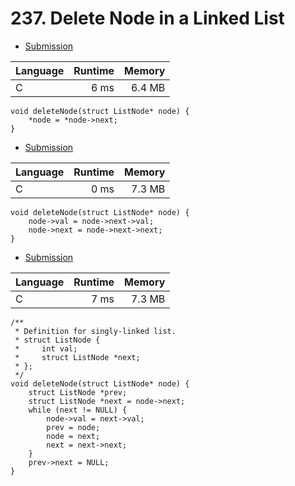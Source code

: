 # 237. Delete Node in a Linked List
- [Submission](https://leetcode.com/submissions/detail/1249951539/)

| Language | Runtime | Memory |
| :-       |       -:|      -:|
| C | 6 ms | 6.4 MB |
```
void deleteNode(struct ListNode* node) {
    *node = *node->next; 
}
```
- [Submission](https://leetcode.com/submissions/detail/1112745519/)

| Language | Runtime | Memory |
| :-       |       -:|      -:|
| C | 0 ms | 7.3 MB |
```
void deleteNode(struct ListNode* node) {
    node->val = node->next->val;
    node->next = node->next->next; 
}
```
- [Submission](https://leetcode.com/submissions/detail/1112741766/)

| Language | Runtime | Memory |
| :-       |       -:|      -:|
| C | 7 ms | 7.3 MB |
```
/**
 * Definition for singly-linked list.
 * struct ListNode {
 *     int val;
 *     struct ListNode *next;
 * };
 */
void deleteNode(struct ListNode* node) {
    struct ListNode *prev;
    struct ListNode *next = node->next;
    while (next != NULL) {
        node->val = next->val;
        prev = node;
        node = next;
        next = next->next;
    }
    prev->next = NULL;
}
```
